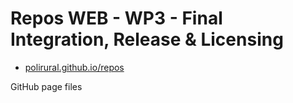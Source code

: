 # Repos WEB - WP3 - Final Integration, Release & Licensing

- [polirural.github.io/repos](https://polirural.github.io/repos/)

GitHub page files
